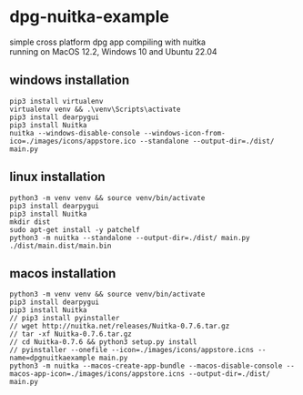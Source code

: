 
# dpg-nuitka-example <br>

simple cross platform dpg app compiling with nuitka <br>
running on MacOS 12.2, Windows 10 and Ubuntu 22.04<br>

## windows installation <br>

```
pip3 install virtualenv
virtualenv venv && .\venv\Scripts\activate
pip3 install dearpygui
pip3 install Nuitka
nuitka --windows-disable-console --windows-icon-from-ico=./images/icons/appstore.ico --standalone --output-dir=./dist/ main.py
```

## linux installation <br>

```
python3 -m venv venv && source venv/bin/activate
pip3 install dearpygui
pip3 install Nuitka
mkdir dist
sudo apt-get install -y patchelf
python3 -m nuitka --standalone --output-dir=./dist/ main.py
./dist/main.dist/main.bin
```

## macos installation <br>

```
python3 -m venv venv && source venv/bin/activate
pip3 install dearpygui
pip3 install Nuitka
// pip3 install pyinstaller
// wget http://nuitka.net/releases/Nuitka-0.7.6.tar.gz
// tar -xf Nuitka-0.7.6.tar.gz
// cd Nuitka-0.7.6 && python3 setup.py install
// pyinstaller --onefile --icon=./images/icons/appstore.icns --name=dpgnuitkaexample main.py
python3 -m nuitka --macos-create-app-bundle --macos-disable-console --macos-app-icon=./images/icons/appstore.icns --output-dir=./dist/ main.py
```